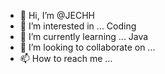 - 👋 Hi, I’m @JECHH
- 👀 I’m interested in ... Coding
- 🌱 I’m currently learning ... Java
- 💞️ I’m looking to collaborate on ...
- 📫 How to reach me ... 

<!---
JECHH/JECHH is a ✨ special ✨ repository because its `README.md` (this file) appears on your GitHub profile.
You can click the Preview link to take a look at your changes.
--->

